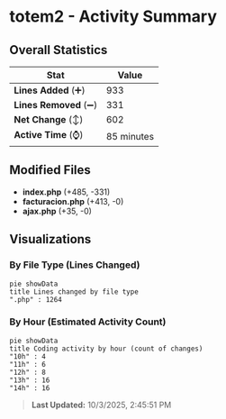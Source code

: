 # totem2 - Activity Summary 

## Overall Statistics

| Stat                   | Value                                                             |
| ---------------------- | ----------------------------------------------------------------- |
| **Lines Added** (➕)   | 933                                          |
| **Lines Removed** (➖) | 331                                        |
| **Net Change** (↕)    | 602                |
| **Active Time** (⌚)   | 85 minutes |


## Modified Files
- **index.php** (+485, -331)
- **facturacion.php** (+413, -0)
- **ajax.php** (+35, -0)

## Visualizations

### By File Type (Lines Changed)

```mermaid
pie showData
title Lines changed by file type
".php" : 1264
```

### By Hour (Estimated Activity Count)

```mermaid
pie showData
title Coding activity by hour (count of changes)
"10h" : 4
"11h" : 6
"12h" : 8
"13h" : 16
"14h" : 16
```


> **Last Updated:** 10/3/2025, 2:45:51 PM